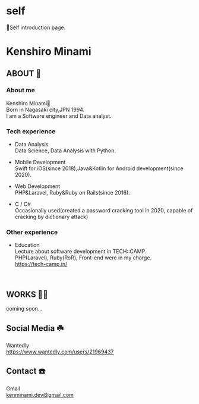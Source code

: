 # self
🐾Self introduction page.

# Kenshiro Minami

## ABOUT 🐾<br>

### About me

Kenshiro Minami🐶<br>
Born in Nagasaki city,JPN 1994.<br>
I am a Software engineer and Data analyst.<br>


### Tech experience
* Data Analysis<br>
Data Science, Data Analysis with Python.

* Mobile Development<br>
Swift for iOS(since 2018),Java&Kotlin for Android development(since 2020).

* Web Development<br>
PHP&Laravel, Ruby&Ruby on Rails(since 2016).

* C / C#<br>
Occasionally used(created a password cracking tool in 2020, capable of cracking by dictionary attack)

### Other experience
* Education<br>
Lecture about software development in TECH::CAMP.<br>
PHP(Laravel), Ruby(RoR), Front-end were in my charge.<br>
https://tech-camp.in/
<br>

## WORKS 🧑‍💻<br>
coming soon...
<br>


## Social Media ☘️<br>
Wantedly<br>
https://www.wantedly.com/users/21969437<br>


## Contact ☎️<br>
Gmail<br>
kenminami.dev@gmail.com
